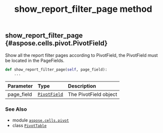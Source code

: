 ﻿---
title: show_report_filter_page method
second_title: Aspose.Cells for Python via .NET API References
description: 
type: docs
weight: 270
url: /aspose.cells.pivot/pivottable/show_report_filter_page/
is_root: false
---

## show_report_filter_page {#aspose.cells.pivot.PivotField}

Show all the report filter pages according to PivotField, the PivotField must be located in the PageFields.



```python
def show_report_filter_page(self, page_field):
    ...
```


| Parameter | Type | Description |
| :- | :- | :- |
| page_field | [`PivotField`](/cells/python-net/aspose.cells.pivot/pivotfield) | The PivotField object |



### See Also
* module [`aspose.cells.pivot`](../../)
* class [`PivotTable`](/cells/python-net/aspose.cells.pivot/pivottable)
